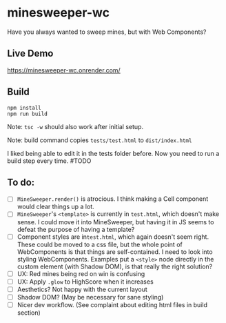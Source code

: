 # minesweeper-wc

Have you always wanted to sweep mines, but with Web Components?

## Live Demo

https://minesweeper-wc.onrender.com/

## Build

```
npm install
npm run build
```

Note: `tsc -w` should also work after initial setup.

Note: build command copies `tests/test.html` to `dist/index.html`

I liked being able to edit it in the tests folder before. Now you need to run a build step every time. #TODO

## To do:

- [ ] `MineSweeper.render()` is atrocious. I think making a Cell component would clear things up a lot.
- [ ] `MineSweeper`'s `<template>` is currently in `test.html`, which doesn't make sense. I could move it into MineSweeper, but having it in JS seems to defeat the purpose of having a template?
- [ ] Component styles are in`test.html`, which again doesn't seem right. These could be moved to a css file, but the whole point of WebComponents is that things are self-contained. I need to look into styling WebComponents. Examples put a `<style>` node directly in the custom element (with Shadow DOM), is that really the right solution?
- [ ] UX: Red mines being red on win is confusing
- [ ] UX: Apply `.glow` to HighScore when it increases
- [ ] Aesthetics? Not happy with the current layout
- [ ] Shadow DOM? (May be necessary for sane styling)
- [ ] Nicer dev workflow. (See complaint about editing html files in build section)